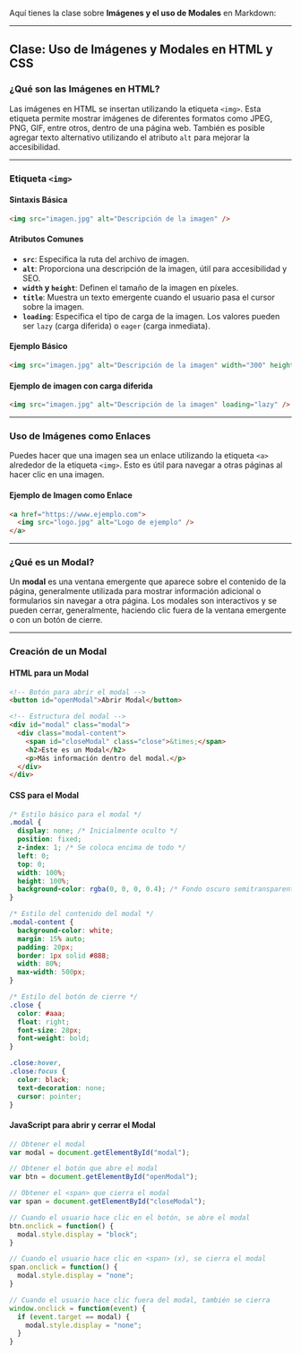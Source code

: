 Aquí tienes la clase sobre **Imágenes y el uso de Modales** en Markdown:

---

## **Clase: Uso de Imágenes y Modales en HTML y CSS**

### **¿Qué son las Imágenes en HTML?**
Las imágenes en HTML se insertan utilizando la etiqueta `<img>`. Esta etiqueta permite mostrar imágenes de diferentes formatos como JPEG, PNG, GIF, entre otros, dentro de una página web. También es posible agregar texto alternativo utilizando el atributo `alt` para mejorar la accesibilidad.

---

### **Etiqueta `<img>`**

#### **Sintaxis Básica**

```html
<img src="imagen.jpg" alt="Descripción de la imagen" />
```

#### **Atributos Comunes**

- **`src`**: Especifica la ruta del archivo de imagen.
- **`alt`**: Proporciona una descripción de la imagen, útil para accesibilidad y SEO.
- **`width` y `height`**: Definen el tamaño de la imagen en píxeles.
- **`title`**: Muestra un texto emergente cuando el usuario pasa el cursor sobre la imagen.
- **`loading`**: Especifica el tipo de carga de la imagen. Los valores pueden ser `lazy` (carga diferida) o `eager` (carga inmediata).

#### **Ejemplo Básico**

```html
<img src="imagen.jpg" alt="Descripción de la imagen" width="300" height="200" />
```

#### **Ejemplo de imagen con carga diferida**

```html
<img src="imagen.jpg" alt="Descripción de la imagen" loading="lazy" />
```

---

### **Uso de Imágenes como Enlaces**

Puedes hacer que una imagen sea un enlace utilizando la etiqueta `<a>` alrededor de la etiqueta `<img>`. Esto es útil para navegar a otras páginas al hacer clic en una imagen.

#### **Ejemplo de Imagen como Enlace**

```html
<a href="https://www.ejemplo.com">
  <img src="logo.jpg" alt="Logo de ejemplo" />
</a>
```

---

### **¿Qué es un Modal?**
Un **modal** es una ventana emergente que aparece sobre el contenido de la página, generalmente utilizada para mostrar información adicional o formularios sin navegar a otra página. Los modales son interactivos y se pueden cerrar, generalmente, haciendo clic fuera de la ventana emergente o con un botón de cierre.

---

### **Creación de un Modal**

#### **HTML para un Modal**

```html
<!-- Botón para abrir el modal -->
<button id="openModal">Abrir Modal</button>

<!-- Estructura del modal -->
<div id="modal" class="modal">
  <div class="modal-content">
    <span id="closeModal" class="close">&times;</span>
    <h2>Este es un Modal</h2>
    <p>Más información dentro del modal.</p>
  </div>
</div>
```

#### **CSS para el Modal**

```css
/* Estilo básico para el modal */
.modal {
  display: none; /* Inicialmente oculto */
  position: fixed;
  z-index: 1; /* Se coloca encima de todo */
  left: 0;
  top: 0;
  width: 100%;
  height: 100%;
  background-color: rgba(0, 0, 0, 0.4); /* Fondo oscuro semitransparente */
}

/* Estilo del contenido del modal */
.modal-content {
  background-color: white;
  margin: 15% auto;
  padding: 20px;
  border: 1px solid #888;
  width: 80%;
  max-width: 500px;
}

/* Estilo del botón de cierre */
.close {
  color: #aaa;
  float: right;
  font-size: 28px;
  font-weight: bold;
}

.close:hover,
.close:focus {
  color: black;
  text-decoration: none;
  cursor: pointer;
}
```

#### **JavaScript para abrir y cerrar el Modal**

```javascript
// Obtener el modal
var modal = document.getElementById("modal");

// Obtener el botón que abre el modal
var btn = document.getElementById("openModal");

// Obtener el <span> que cierra el modal
var span = document.getElementById("closeModal");

// Cuando el usuario hace clic en el botón, se abre el modal
btn.onclick = function() {
  modal.style.display = "block";
}

// Cuando el usuario hace clic en <span> (x), se cierra el modal
span.onclick = function() {
  modal.style.display = "none";
}

// Cuando el usuario hace clic fuera del modal, también se cierra
window.onclick = function(event) {
  if (event.target == modal) {
    modal.style.display = "none";
  }
}
```